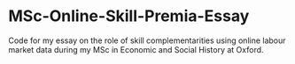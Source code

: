# MSc-Online-Skill-Premia-Essay
Code for my essay on the role of skill complementarities using online labour market data during my MSc in Economic and Social History at Oxford. 
